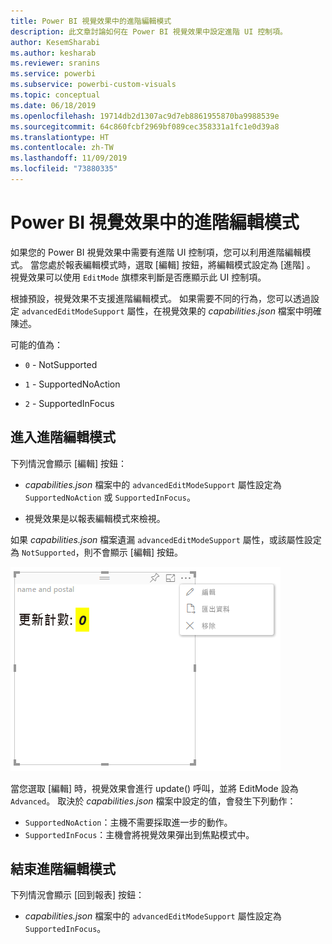 ```yaml
---
title: Power BI 視覺效果中的進階編輯模式
description: 此文章討論如何在 Power BI 視覺效果中設定進階 UI 控制項。
author: KesemSharabi
ms.author: kesharab
ms.reviewer: sranins
ms.service: powerbi
ms.subservice: powerbi-custom-visuals
ms.topic: conceptual
ms.date: 06/18/2019
ms.openlocfilehash: 19714db2d1307ac9d7eb8861955870ba9988539e
ms.sourcegitcommit: 64c860fcbf2969bf089cec358331a1fc1e0d39a8
ms.translationtype: HT
ms.contentlocale: zh-TW
ms.lasthandoff: 11/09/2019
ms.locfileid: "73880335"
---
```

# <a name="advanced-edit-mode-in-power-bi-visuals"></a>Power BI 視覺效果中的進階編輯模式

如果您的 Power BI 視覺效果中需要有進階 UI 控制項，您可以利用進階編輯模式。 當您處於報表編輯模式時，選取 [編輯]  按鈕，將編輯模式設定為 [進階]  。 視覺效果可以使用 `EditMode` 旗標來判斷是否應顯示此 UI 控制項。

根據預設，視覺效果不支援進階編輯模式。 如果需要不同的行為，您可以透過設定 `advancedEditModeSupport` 屬性，在視覺效果的 *capabilities.json* 檔案中明確陳述。

可能的值為：

- `0` - NotSupported

- `1` - SupportedNoAction

- `2` - SupportedInFocus

## <a name="enter-advanced-edit-mode"></a>進入進階編輯模式

下列情況會顯示 [編輯]  按鈕：

* *capabilities.json* 檔案中的 `advancedEditModeSupport` 屬性設定為 `SupportedNoAction` 或 `SupportedInFocus`。

* 視覺效果是以報表編輯模式來檢視。

如果 *capabilities.json* 檔案遺漏 `advancedEditModeSupport` 屬性，或該屬性設定為 `NotSupported`，則不會顯示 [編輯]  按鈕。

![進入編輯模式](./media/edit-mode.png)

當您選取 [編輯]  時，視覺效果會進行 update() 呼叫，並將 EditMode 設為 `Advanced`。 取決於 *capabilities.json* 檔案中設定的值，會發生下列動作：

* `SupportedNoAction`：主機不需要採取進一步的動作。
* `SupportedInFocus`：主機會將視覺效果彈出到焦點模式中。

## <a name="exit-advanced-edit-mode"></a>結束進階編輯模式

下列情況會顯示 [回到報表]  按鈕：

* *capabilities.json* 檔案中的 `advancedEditModeSupport` 屬性設定為 `SupportedInFocus`。
